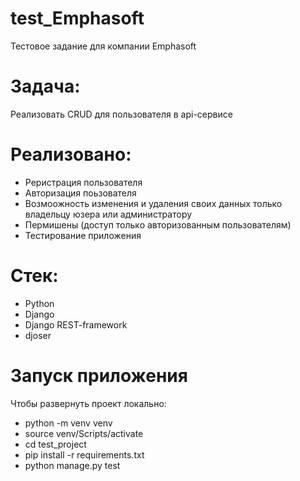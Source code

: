 # test_Emphasoft
Тестовое задание для компании Emphasoft

# Задача:
Реализовать CRUD для пользователя в api-сервисе

# Реализовано:
- Реристрация пользователя
- Авторизация поьзователя
- Возмоожность изменения и удаления своих данных только владельцу юзера или администратору
- Пермишены (доступ только авторизованным пользователям)
- Тестирование приложения

# Стек:
- Python
- Django
- Django REST-framework
- djoser

# Запуск приложения
Чтобы развернуть проект локально:

- python -m venv venv
- source venv/Scripts/activate
- cd test_project
- pip install -r requirements.txt
- python manage.py test
